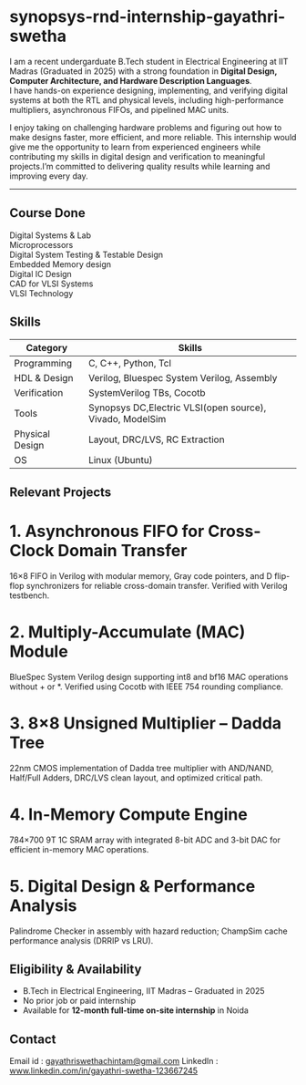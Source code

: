 # synopsys-rnd-internship-gayathri-swetha

I am a recent undergarduate B.Tech student in Electrical Engineering at IIT Madras (Graduated in 2025) with a strong foundation in **Digital Design, Computer Architecture, and Hardware Description Languages**.  
I have hands-on experience designing, implementing, and verifying digital systems at both the RTL and physical levels, including high-performance multipliers, asynchronous FIFOs, and pipelined MAC units.  

I enjoy taking on challenging hardware problems and figuring out how to make designs faster, more efficient, and more reliable. This internship would give me the opportunity to learn from experienced engineers while contributing my skills in digital design and verification to meaningful projects.I’m committed to delivering quality results while learning and improving every day.

---
## Course Done
Digital Systems & Lab                                            
Microprocessors                                                     
Digital System Testing & Testable Design              
Embedded Memory design                                    
Digital IC Design                                                    
CAD for VLSI Systems   
VLSI Technology      

## Skills
| Category       | Skills |
|----------------|--------|
| Programming    | C, C++, Python, Tcl |
| HDL & Design   | Verilog, Bluespec System Verilog, Assembly |
| Verification   | SystemVerilog TBs, Cocotb |
| Tools          | Synopsys DC,Electric VLSI(open source), Vivado, ModelSim |
| Physical Design| Layout, DRC/LVS, RC Extraction |
| OS             | Linux (Ubuntu) |


## Relevant Projects
# 1. Asynchronous FIFO for Cross-Clock Domain Transfer
16×8 FIFO in Verilog with modular memory, Gray code pointers, and D flip-flop synchronizers for reliable cross-domain transfer. Verified with Verilog testbench.

# 2. Multiply-Accumulate (MAC) Module
BlueSpec System Verilog design supporting int8 and bf16 MAC operations without + or *. Verified using Cocotb with IEEE 754 rounding compliance.

# 3. 8×8 Unsigned Multiplier – Dadda Tree
22nm CMOS implementation of Dadda tree multiplier with AND/NAND, Half/Full Adders, DRC/LVS clean layout, and optimized critical path.

# 4. In-Memory Compute Engine
784×700 9T 1C SRAM array with integrated 8-bit ADC and 3-bit DAC for efficient in-memory MAC operations.

# 5. Digital Design & Performance Analysis
Palindrome Checker in assembly with hazard reduction; ChampSim cache performance analysis (DRRIP vs LRU).


## Eligibility & Availability
- B.Tech in Electrical Engineering, IIT Madras – Graduated in 2025  
- No prior job or paid internship  
- Available for **12-month full-time on-site internship** in Noida

## Contact
Email id : gayathriswethachintam@gmail.com
LinkedIn : www.linkedin.com/in/gayathri-swetha-123667245
